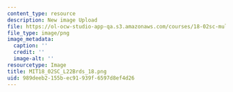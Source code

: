 ```yaml
---
content_type: resource
description: New image Upload
file: https://ol-ocw-studio-app-qa.s3.amazonaws.com/courses/18-02sc-multivariable-calculus-fall-2010/989deeb2155bec91939f6597d8ef4d26_MIT18_02SC_L22Brds_18.png
file_type: image/png
image_metadata:
  caption: ''
  credit: ''
  image-alt: ''
resourcetype: Image
title: MIT18_02SC_L22Brds_18.png
uid: 989deeb2-155b-ec91-939f-6597d8ef4d26
---
```

